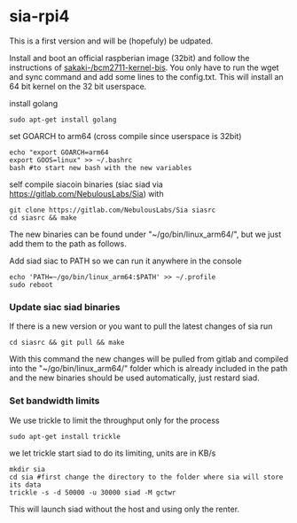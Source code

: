 # sia-rpi4

This is a first version and will be (hopefuly) be udpated.

Install and boot an official raspberian image (32bit) and follow the instructions of [sakaki-/bcm2711-kernel-bis](https://github.com/sakaki-/bcm2711-kernel-bis#example-2-updating-an-existing-booted-image). You only have to run the wget and sync command and add some lines to the config.txt. This will install an 64 bit kernel on the 32 bit userspace.

install golang
```
sudo apt-get install golang
```


set GOARCH to arm64 (cross compile since userspace is 32bit)
```
echo "export GOARCH=arm64
export GOOS=linux" >> ~/.bashrc
bash #to start new bash with the new variables
```

self compile siacoin binaries (siac siad via https://gitlab.com/NebulousLabs/Sia) with
```
git clone https://gitlab.com/NebulousLabs/Sia siasrc
cd siasrc && make
```
The new binaries can be found under "~/go/bin/linux_arm64/", but we just add them to the path as follows.

Add siad siac to PATH so we can run it anywhere in the console
```
echo 'PATH=~/go/bin/linux_arm64:$PATH' >> ~/.profile
sudo reboot
```

### Update siac siad binaries
If there is a new version or you want to pull the latest changes of sia run
```
cd siasrc && git pull && make
```
With this command the new changes will be pulled from gitlab and compiled into the "~/go/bin/linux_arm64/" folder which is already included in the path and the new binaries should be used automatically, just restard siad.

### Set bandwidth limits
We use trickle to limit the throughput only for the process
```
sudo apt-get install trickle
```
we let trickle start siad to do its limiting, units are in KB/s
```
mkdir sia
cd sia #first change the directory to the folder where sia will store its data
trickle -s -d 50000 -u 30000 siad -M gctwr
```
This will launch siad without the host and using only the renter.


